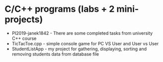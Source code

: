 # C/C++ programs (labs + 2 mini-projects)

* PI2019-janek1842 - There are some completed tasks from university C++ course 
* TicTacToe.cpp - simple console game for PC VS User and User vs User
* StudentListApp - my project for gathering, displaying, sorting and removing students data from database file
